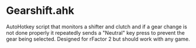 # Gearshift.ahk
AutoHotkey script that monitors a shifter and clutch and if a gear change is not done properly it repeatedly sends a "Neutral" key press to prevent the gear being selected. Designed for rFactor 2 but should work with any game.
